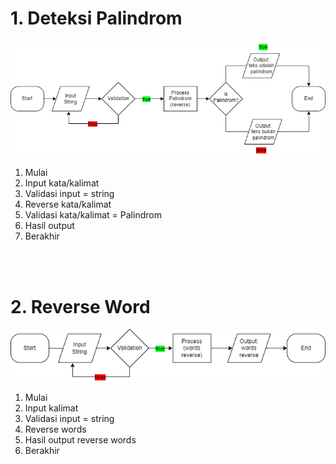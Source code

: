 <h1>1. Deteksi Palindrom</h1>
<img src="./assets/palindrom.png">
<ol>
 <li>Mulai</li>
 <li>Input kata/kalimat</li>
 <li>Validasi input = string</li>
 <li>Reverse kata/kalimat</li>
 <li>Validasi kata/kalimat = Palindrom</li>
 <li>Hasil output</li>
 <li>Berakhir</li>
</ol>
<br>
<br>
<h1>2. Reverse Word</h1>
<img src="./assets/wordsreverse.png">
<ol>
 <li>Mulai</li>
 <li>Input kalimat</li>
 <li>Validasi input = string</li>
 <li>Reverse words</li>
 <li>Hasil output reverse words</li>
 <li>Berakhir</li>
</ol>
